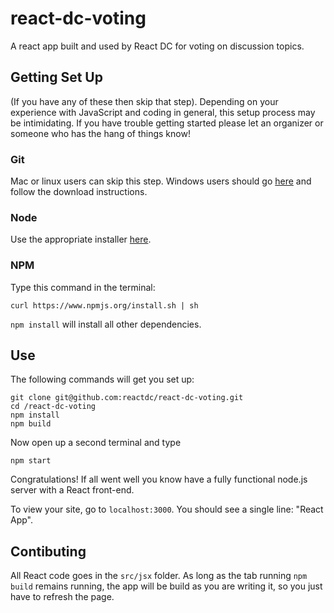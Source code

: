 # react-dc-voting

A react app built and used by React DC for voting on discussion topics.

## Getting Set Up
(If you have any of these then skip that step). Depending on your experience with JavaScript and coding in general, this setup process may be intimidating. If you have trouble getting started please let an organizer or someone who has the hang of things know!

### Git
Mac or linux users can skip this step. Windows users should go [here](http://www.git-scm.com/download/win) and follow the download instructions.

### Node
Use the appropriate installer [here](http://nodejs.org/download/).

### NPM
Type this command in the terminal:
```
curl https://www.npmjs.org/install.sh | sh
```

`npm install` will install all other dependencies.

## Use
The following commands will get you set up:
```
git clone git@github.com:reactdc/react-dc-voting.git
cd /react-dc-voting
npm install
npm build
```
Now open up a second terminal and type
```
npm start
```
Congratulations! If all went well you know have a fully functional node.js server with a React front-end.

To view your site, go to `localhost:3000`. You should see a single line: "React App".

## Contibuting
All React code goes in the `src/jsx` folder. As long as the tab running `npm build` remains running, the app will be build as you are writing it, so you just have to refresh the page.